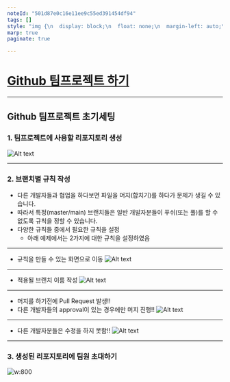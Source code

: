 ```yaml
---
noteId: "501d87e0c16e11ee9c55ed391454df94"
tags: []
style: "img {\n  display: block;\n  float: none;\n  margin-left: auto;\n  margin-right: auto;\n}\n"
marp: true
paginate: true

---
```


# [Github 팀프로젝트 하기](https://www.youtube.com/watch?v=tkkbYCajCjM)

---
## Github 팀프로젝트 초기세팅 
### 1. 팀프로젝트에 사용할 리포지토리 생성 
![Alt text](./img/team/image-1.png)

---
### 2. 브랜치별 규칙 작성 
- 다른 개발자들과 협업을 하다보면 파일을 머지(합치기)를 하다가 문제가 생길 수 있습니다.
- 따라서 특정(master/main) 브랜치들은 일반 개발자분들이 푸쉬(또는 풀)를 할 수 없도록  규칙을 정할 수 있습니다.
- 다양한 규칙들 중에서 필요한 규칙을 설정 
  - 아래 예제에서는 2가지에 대한 규칙을 설정하였음 

---
- 규칙을 만들 수 있는 화면으로 이동 
![Alt text](./img/team/image-2.png)

---
- 적용될 브랜치 이름 작성 
![Alt text](./img/team/image-3.png)

---
- 머지를 하기전에 Pull Request 발생!!
- 다른 개발자들의 approval이 있는 경우에만 머지 진행!! 
![Alt text](./img/team/image-4.png)

---
- 다른 개발자분들은 수정을 하지 못함!!
![Alt text](./img/team/image-5.png)

---
### 3. 생성된 리포지토리에 팀원 초대하기 
![w:800](./img/team/image.png)
 
